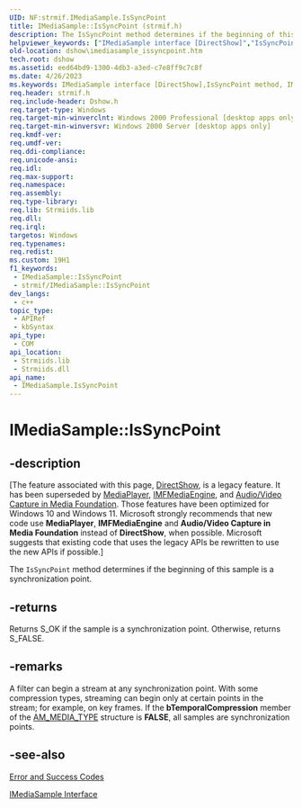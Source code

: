 ```yaml
---
UID: NF:strmif.IMediaSample.IsSyncPoint
title: IMediaSample::IsSyncPoint (strmif.h)
description: The IsSyncPoint method determines if the beginning of this sample is a synchronization point.
helpviewer_keywords: ["IMediaSample interface [DirectShow]","IsSyncPoint method","IMediaSample.IsSyncPoint","IMediaSample::IsSyncPoint","IMediaSampleIsSyncPoint","IsSyncPoint","IsSyncPoint method [DirectShow]","IsSyncPoint method [DirectShow]","IMediaSample interface","dshow.imediasample_issyncpoint","strmif/IMediaSample::IsSyncPoint"]
old-location: dshow\imediasample_issyncpoint.htm
tech.root: dshow
ms.assetid: eed64bd9-1300-4db3-a3ed-c7e8ff9c7c8f
ms.date: 4/26/2023
ms.keywords: IMediaSample interface [DirectShow],IsSyncPoint method, IMediaSample.IsSyncPoint, IMediaSample::IsSyncPoint, IMediaSampleIsSyncPoint, IsSyncPoint, IsSyncPoint method [DirectShow], IsSyncPoint method [DirectShow],IMediaSample interface, dshow.imediasample_issyncpoint, strmif/IMediaSample::IsSyncPoint
req.header: strmif.h
req.include-header: Dshow.h
req.target-type: Windows
req.target-min-winverclnt: Windows 2000 Professional [desktop apps only]
req.target-min-winversvr: Windows 2000 Server [desktop apps only]
req.kmdf-ver: 
req.umdf-ver: 
req.ddi-compliance: 
req.unicode-ansi: 
req.idl: 
req.max-support: 
req.namespace: 
req.assembly: 
req.type-library: 
req.lib: Strmiids.lib
req.dll: 
req.irql: 
targetos: Windows
req.typenames: 
req.redist: 
ms.custom: 19H1
f1_keywords:
 - IMediaSample::IsSyncPoint
 - strmif/IMediaSample::IsSyncPoint
dev_langs:
 - c++
topic_type:
 - APIRef
 - kbSyntax
api_type:
 - COM
api_location:
 - Strmiids.lib
 - Strmiids.dll
api_name:
 - IMediaSample.IsSyncPoint
---
```


# IMediaSample::IsSyncPoint


## -description

\[The feature associated with this page, [DirectShow](/windows/win32/directshow/directshow), is a legacy feature. It has been superseded by [MediaPlayer](/uwp/api/Windows.Media.Playback.MediaPlayer), [IMFMediaEngine](/windows/win32/api/mfmediaengine/nn-mfmediaengine-imfmediaengine), and [Audio/Video Capture in Media Foundation](windows/win32/medfound/audio-video-capture-in-media-foundation). Those features have been optimized for Windows 10 and Windows 11. Microsoft strongly recommends that new code use **MediaPlayer**, **IMFMediaEngine** and **Audio/Video Capture in Media Foundation** instead of **DirectShow**, when possible. Microsoft suggests that existing code that uses the legacy APIs be rewritten to use the new APIs if possible.\]

The <code>IsSyncPoint</code> method determines if the beginning of this sample is a synchronization point.



## -returns

Returns S_OK if the sample is a synchronization point. Otherwise, returns S_FALSE.

## -remarks

A filter can begin a stream at any synchronization point. With some compression types, streaming can begin only at certain points in the stream; for example, on key frames. If the <b>bTemporalCompression</b> member of the <a href="/windows/desktop/api/strmif/ns-strmif-am_media_type">AM_MEDIA_TYPE</a> structure is <b>FALSE</b>, all samples are synchronization points.

## -see-also

<a href="/windows/desktop/DirectShow/error-and-success-codes">Error and Success Codes</a>



<a href="/windows/desktop/api/strmif/nn-strmif-imediasample">IMediaSample Interface</a>
